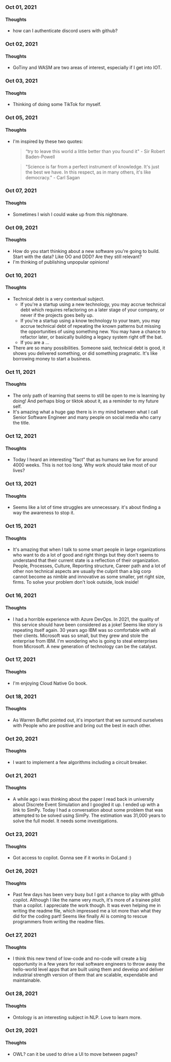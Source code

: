 ### Oct 01, 2021

#### Thoughts

- how can I authenticate discord users with github?



### Oct 02, 2021

#### Thoughts

- GoTiny and WASM are two areas of interest, especially if I get into IOT.



### Oct 03, 2021

#### Thoughts

- Thinking of doing some TikTok for myself.

  

### Oct 05, 2021

#### Thoughts

- I'm inspired by these two quotes:

  > “try to leave this world a little better than you found it" - Sir Robert Baden-Powell

  > "Science is far from a perfect instrument of knowledge. It's just the best we have. In this respect, as in many others, it's like democracy." - Carl Sagan



### Oct 07, 2021

#### Thoughts

- Sometimes I wish I could wake up from this nightmare.



### Oct 09, 2021

#### Thoughts

- How do you start thinking about a new software you're going to build. Start with the data? Like OO and DDD? Are they still relevant?
- I'm thinking of publishing unpopular opinions!



### Oct 10, 2021

#### Thoughts

- Technical debt is a very contextual subject. 
  - If you're a startup using a new technology, you may accrue technical debt which requires refactoring on a later stage of your company, or never if the projects goes belly up.
  - If you're a startup using a know technology to your team, you may accrue technical debt of repeating the known patterns but missing the opportunities of using something new. You may have a chance to refactor later, or basically building a legacy system right off the bat. 
  - If you are a ...
- There are so many possibilities. Someone said, technical debt is good, it shows you delivered something, or did something pragmatic. It's like borrowing money to start a business.

### Oct 11, 2021

#### Thoughts

- The only path of learning that seems to still be open to me is learning by doing! And perhaps blog or tiktok about it, as a reminder to my future self.
- It's amazing what a huge gap there is in my mind between what I call Senior Software Engineer and many people on social media who carry the title.

### Oct 12, 2021

#### Thoughts

- Today I heard an interesting "fact" that as humans we live for around 4000 weeks. This is not too long. Why work should take most of our lives? 

### Oct 13, 2021

#### Thoughts

- Seems like a lot of time struggles are unnecessary. it's about finding a  way the awareness to stop it.



### Oct 15, 2021

#### Thoughts

- It's amazing that when I talk to some smart people in large organizations who want to do a lot of good and right things but they don't seems to understand that their current state is a reflection of their organization. People, Processes, Culture, Reporting structure, Career path and a lot of other non technical aspects are usually the culprit than a big corp cannot become as nimble and innovative as some smaller, yet right size, firms. To solve your problem don't look outside, look inside!

### Oct 16, 2021

#### Thoughts

- I had a horrible experience with Azure DevOps. In 2021, the quality of this service should have been considered as a joke! Seems like story is repeating itself again. 30 years ago IBM was so comfortable with all their clients. Microsoft was so small, but they grew and stole the enterprise from IBM. I'm wondering who is going to steal enterprises from Microsoft. A new generation of technology can be the catalyst. 

### Oct 17, 2021

#### Thoughts

- I'm enjoying Cloud Native Go book. 

### Oct 18, 2021

#### Thoughts

- As Warren Buffet pointed out, it's important that we surround ourselves with People who are positive and bring out the best in each other.

### Oct 20, 2021

#### Thoughts

- I want to implement a few algorithms including a circuit breaker.

### Oct 21, 2021

#### Thoughts

- A while ago i was thinking about the paper I read back in university about Discrete Event Simulation and I googled it up. I ended up with a link to SimPy. Today I had a conversation about some problem that was attempted to be solved using SimPy. The estimation was 31,000 years to solve the full model. It needs some investigations.

### Oct 23, 2021

#### Thoughts

- Got access to copilot. Gonna see if it works in GoLand :)



### Oct 26, 2021

#### Thoughts

- Past few days has been very busy but I got a chance to play with github copilot. Although I like the name very much, it's more of a trainee pilot than a copilot. I appreciate the work though. It was even helping me in writing the readme file, which impressed me a lot more than what they did for the coding part! Seems like finally AI is coming to rescue programmers from writing the readme files. 



### Oct 27, 2021

#### Thoughts

- I think this new trend of low-code and no-code will create a big opportunity in a few years  for real software engineers to throw away the hello-world level apps that are built using them and develop and deliver industrial strength version of them that are scalable, expendable and maintainable.  

### Oct 28, 2021

#### Thoughts

- Ontology is an interesting subject in NLP. Love to learn more.



### Oct 29, 2021

#### Thoughts

- OWL? can it be used to drive a UI to move between pages?
